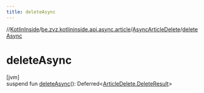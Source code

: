 ```yaml
---
title: deleteAsync
---
```

//[KotlinInside](../../../index.html)/[be.zvz.kotlininside.api.async.article](../index.html)/[AsyncArticleDelete](index.html)/[deleteAsync](delete-async.html)



# deleteAsync



[jvm]\
suspend fun [deleteAsync](delete-async.html)(): Deferred&lt;[ArticleDelete.DeleteResult](../../be.zvz.kotlininside.api.article/-article-delete/-delete-result/index.html)&gt;




